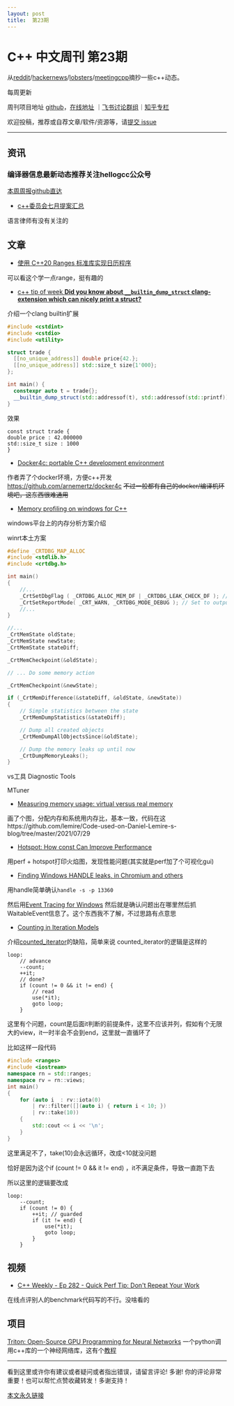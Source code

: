 ```yaml
---
layout: post
title:  第23期
---
```


# C++ 中文周刊 第23期

从[reddit](https://www.reddit.com/r/cpp/)/[hackernews](https://news.ycombinator.com/)/[lobsters](https://lobste.rs/)/[meetingcpp](https://www.meetingcpp.com/blog/blogroll/items/Meeting-Cpp-Blogroll-291.html)摘抄一些c++动态。

每周更新

周刊项目地址 [github](https://github.com/wanghenshui/cppweeklynews)，[在线地址](https://wanghenshui.github.io/cppweeklynews/) ｜[飞书讨论群组](https://applink.feishu.cn/TeeBWN1D)｜[知乎专栏](https://www.zhihu.com/column/jieyaren)

欢迎投稿，推荐或自荐文章/软件/资源等，请[提交 issue](https://github.com/wanghenshui/cppweeklynews/issues)

---

## 资讯

###  编译器信息最新动态推荐关注hellogcc公众号

[本周周报github直达](https://github.com/hellogcc/osdt-weekly/blob/master/weekly/2021-07-28.md)

- [c++委员会七月提案汇总](http://www.open-std.org/jtc1/sc22/wg21/docs/papers/2021/#mailing2021-07)

语言律师有没有关注的

## 文章

- [使用 C++20 Ranges 标准库实现日历程序](https://zhuanlan.zhihu.com/p/394454479)

可以看这个学一点range，挺有趣的

- [c++ tip of week **Did you know about `__builtin_dump_struct` clang-extension which can nicely print a struct?** ](https://github.com/QuantlabFinancial/cpp_tip_of_the_week/blob/master/236.md)

介绍一个clang builtin扩展

```c++
#include <cstdint>
#include <cstdio>
#include <utility>

struct trade {
  [[no_unique_address]] double price{42.};
  [[no_unique_address]] std::size_t size{1'000};
};

int main() {
  constexpr auto t = trade{};
  __builtin_dump_struct(std::addressof(t), std::addressof(std::printf));
}
```

效果

```
const struct trade {
double price : 42.000000
std::size_t size : 1000
}
```



- [Docker4c: portable C++ development environment](https://arne-mertz.de/2021/07/docker4c-portable-c-development-environment/)

作者弄了个docker环境，方便c++开发 https://github.com/arnemertz/docker4c ~~不过一般都有自己的docker/编译机环境吧，这东西很难通用~~

- [Memory profiling on windows for C++](https://thatonegamedev.com/cpp/memory-profiling-on-windows-for-c/)

windows平台上的内存分析方案介绍

winrt本土方案

```c++
#define _CRTDBG_MAP_ALLOC
#include <stdlib.h>
#include <crtdbg.h>

int main()
{
    //...
    _CrtSetDbgFlag ( _CRTDBG_ALLOC_MEM_DF | _CRTDBG_LEAK_CHECK_DF ); // This is used to auto output memory information about leaks before closing the application
    _CrtSetReportMode( _CRT_WARN, _CRTDBG_MODE_DEBUG ); // Set to output into your IDE's debug window
    //...
}

//...
_CrtMemState oldState;
_CrtMemState newState;
_CrtMemState stateDiff;

_CrtMemCheckpoint(&oldState);

// ... Do some memory action

_CrtMemCheckpoint(&newState);

if (_CrtMemDifference(&stateDiff, &oldState, &newState))
{
    // Simple statistics between the state
    _CrtMemDumpStatistics(&stateDiff);

    // Dump all created objects
    _CrtMemDumpAllObjectsSince(&oldState);

    // Dump the memory leaks up until now
    _CrtDumpMemoryLeaks();
}
```

vs工具 Diagnostic Tools

 MTuner

- [Measuring memory usage: virtual versus real memory](https://lemire.me/blog/2021/07/29/measuring-memory-usage-virtual-versus-real-memory/)

画了个图，分配内存和系统用内存比，基本一致，代码在这https://github.com/lemire/Code-used-on-Daniel-Lemire-s-blog/tree/master/2021/07/29

- [Hotspot: How const Can Improve Performance](https://www.kdab.com/hotspot-to-fix-string-copy/)

用perf + hotspot打印火焰图，发现性能问题(其实就是perf加了个可视化gui)

-  [Finding Windows HANDLE leaks, in Chromium and others](https://randomascii.wordpress.com/2021/07/25/finding-windows-handle-leaks-in-chromium-and-others/)

用handle简单确认`handle -s -p 13360`

然后用[Event Tracing for Windows](https://randomascii.wordpress.com/2015/09/24/etw-central/) 然后就是确认问题出在哪里然后抓WaitableEvent信息了。这个东西我不了解，不过思路有点意思

- [Counting in Iteration Models](https://brevzin.github.io/c++/2021/07/26/counted-iterator/)

介绍[counted_iterator](https://en.cppreference.com/w/cpp/iterator/counted_iterator)的缺陷，简单来说 counted_iterator的逻辑是这样的

```
loop:
    // advance
    --count;
    ++it;
    // done?
    if (count != 0 && it != end) {
        // read
        use(*it);
        goto loop;
    }
```

这里有个问题，count是后面it判断的前提条件，这里不应该并列，假如有个无限大的view，it一时半会不会到end，这里就一直循环了

比如这样一段代码

```c++
#include <ranges>
#include <iostream>
namespace rn = std::ranges;
namespace rv = rn::views;
int main()
{
    for (auto i  : rv::iota(0)
        | rv::filter([](auto i) { return i < 10; })
        | rv::take(10))
    {
        std::cout << i << '\n';
    }
}
```

这里满足不了，take(10)会永远循环，改成<10就没问题

恰好是因为这个if (count != 0 && it != end) ，it不满足条件，导致一直跑下去

所以这里的逻辑要改成

```
loop:
    --count;
    if (count != 0) {
        ++it; // guarded
        if (it != end) {
            use(*it);
            goto loop;
        }
    }
```



## 视频

- [C++ Weekly - Ep 282 - Quick Perf Tip: Don't Repeat Your Work ](https://www.youtube.com/watch?v=IcoNGRL-K5c)

在线点评别人的benchmark代码写的不行。没啥看的

## 项目

[Triton: Open-Source GPU Programming for Neural Networks](https://github.com/openai/triton) 一个python调用c++库的一个神经网络库，这有个[教程](https://triton-lang.org/getting-started/tutorials/01-vector-add.html#sphx-glr-getting-started-tutorials-01-vector-add-py)

---

看到这里或许你有建议或者疑问或者指出错误，请留言评论! 多谢!  你的评论非常重要！也可以帮忙点赞收藏转发！多谢支持！

[本文永久链接](https://wanghenshui.github.io/cppweeklynews/posts/023.html)
